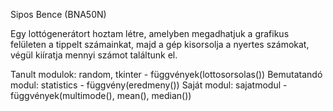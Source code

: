 Sipos Bence (BNA50N)

Egy lottógenerátort hoztam létre, amelyben megadhatjuk a grafikus felületen a tippelt számainkat, majd a gép kisorsolja a nyertes számokat, végül kiíratja mennyi számot találtunk el.

Tanult modulok: random, tkinter - függvények(lottosorsolas())
Bemutatandó modul: statistics - függvény(eredmeny())
Saját modul: sajatmodul - függvények(multimode(), mean(), median())
